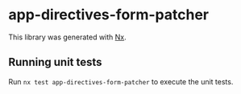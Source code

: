 # app-directives-form-patcher

This library was generated with [Nx](https://nx.dev).

## Running unit tests

Run `nx test app-directives-form-patcher` to execute the unit tests.
